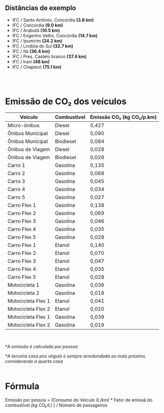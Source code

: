 ## Distâncias de exemplo
- IFC / Santo Antônio, Concórdia  **(3.8 km)**
- IFC / Concórdia  **(9.0 km)**
- IFC / Arabutã  **(10.5 km)**
- IFC / Engenho Velho, Concórdia  **(14.7 km)**
- IFC / Ipumirim  **(24.2 km)**
- IFC / Lindóia do Sul  **(32.7 km)**
- IFC / Itá  **(36.4 km)**
- IFC / Pres. Castelo branco  **(37.4 km)**
- IFC / Irani  **(48 km)**
- IFC / Chapecó  **(75.1 km)**

<br>
<br>

# Emissão de CO₂ dos veículos

| Veículo            | Combustível | Emissão CO₂ (kg CO₂/p.km) |
|--------------------|-------------|---------------------------|
| Micro-ônibus       | Diesel      | 0,427                     |
| Ônibus Municipal   | Diesel      | 0,090                     |
| Ônibus Municipal   | Biodiesel   | 0,084                     |
| Ônibus de Viagem   | Diesel      | 0,028                     |
| Ônibus de Viagem   | Biodiesel   | 0,026                     |
| Carro 1            | Gasolina    | 0,135                     |
| Carro 2            | Gasolina    | 0,068                     |
| Carro 3            | Gasolina    | 0,045                     |
| Carro 4            | Gasolina    | 0,034                     |
| Carro 5            | Gasolina    | 0,027                     |
| Carro Flex 1       | Gasolina    | 0,138                     |
| Carro Flex 2       | Gasolina    | 0,069                     |
| Carro Flex 3       | Gasolina    | 0,046                     |
| Carro Flex 4       | Gasolina    | 0,035                     |
| Carro Flex 5       | Gasolina    | 0,028                     |
| Carro Flex 1       | Etanol      | 0,140                     |
| Carro Flex 2       | Etanol      | 0,070                     |
| Carro Flex 3       | Etanol      | 0,047                     |
| Carro Flex 4       | Etanol      | 0,035                     |
| Carro Flex 5       | Etanol      | 0,028                     |
| Motocicleta 1      | Gasolina    | 0,036                     |
| Motocicleta 2      | Gasolina    | 0,018                     |
| Motocicleta Flex 1 | Etanol      | 0,041                     |
| Motocicleta Flex 2 | Etanol      | 0,020                     |
| Motocicleta Flex 1 | Gasolina    | 0,039                     |
| Motocicleta Flex 2 | Gasolina    | 0,019                     |

<br>

**A emissão é calculada por pessoa*

**A terceira casa pós vírgula é sempre arredondada ao mais próximo, considerando a quarta casa*
<br>
<br>

# Fórmula
Emissão por pessoa = (Consumo do Veículo *(L/km)* * Fator de emissã do combustível *(kg CO₂/L)* ​) / Número de passageiros 